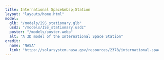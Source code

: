 ```yaml
---
title: International Space&nbsp;Station
layout: "layouts/home.html"
model:
  glb: "/models/ISS_stationary.glb"
  usdz: "/models/ISS_stationary.usdz"
  poster: "/models/poster.webp"
  alt: "A 3D model of the International Space Station"
credit:
  name: "NASA"
  link: "https://solarsystem.nasa.gov/resources/2378/international-space-station-3d-model/"
---
```

